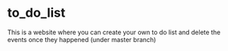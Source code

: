 # to_do_list
This is a website where you can create your own to do list and delete the events once they happened (under master branch)
